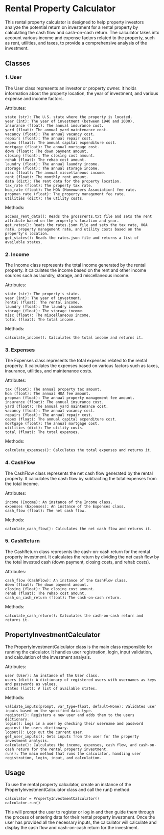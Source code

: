 # Rental Property Calculator
This rental property calculator is designed to help property investors analyze the potential return on investment for a rental property by calculating the cash flow and cash-on-cash return. The calculator takes into account various income and expense factors related to the property, such as rent, utilities, and taxes, to provide a comprehensive analysis of the investment.

## Classes
### 1. User
The User class represents an investor or property owner. It holds information about the property location, the year of investment, and various expense and income factors.

Attributes:
```
state (str): The U.S. state where the property is located.
year (int): The year of investment (between 1940 and 2000).
insurance (float): The annual insurance cost.
yard (float): The annual yard maintenance cost.
vacancy (float): The annual vacancy cost.
repairs (float): The annual repair cost.
capex (float): The annual capital expenditure cost.
mortgage (float): The annual mortgage cost.
down (float): The down payment amount.
closing (float): The closing cost amount.
rehab (float): The rehab cost amount.
laundry (float): The annual laundry income.
storage (float): The annual storage income.
misc (float): The annual miscellaneous income.
rent (float): The monthly rent amount.
data (dict): The rent data for the property location.
tax_rate (float): The property tax rate.
hoa_rate (float): The HOA (Homeowners Association) fee rate.
propman_rate (float): The property management fee rate.
utilities (dict): The utility costs.
```
Methods:
```
access_rent_data(): Reads the grossrents.txt file and sets the rent attribute based on the property's location and year.
get_rates(): Reads the rates.json file and sets the tax rate, HOA rate, property management rate, and utility costs based on the property's location.
get_states(): Reads the rates.json file and returns a list of available states.
```
### 2. Income
The Income class represents the total income generated by the rental property. It calculates the income based on the rent and other income sources such as laundry, storage, and miscellaneous income.

Attributes:
```
state (str): The property's state.
year (int): The year of investment.
rental (float): The rental income.
laundry (float): The laundry income.
storage (float): The storage income.
misc (float): The miscellaneous income.
total (float): The total income.
```
Methods:
```
calculate_income(): Calculates the total income and returns it.
```
### 3. Expenses
The Expenses class represents the total expenses related to the rental property. It calculates the expenses based on various factors such as taxes, insurance, utilities, and maintenance costs.

Attributes:
```
tax (float): The annual property tax amount.
hoa (float): The annual HOA fee amount.
propman (float): The annual property management fee amount.
insurance (float): The annual insurance cost.
yard (float): The annual yard maintenance cost.
vacancy (float): The annual vacancy cost.
repairs (float): The annual repair cost.
capex (float): The annual capital expenditure cost.
mortgage (float): The annual mortgage cost.
utilities (dict): The utility costs.
total (float): The total expenses.
```
Methods:
```
calculate_expenses(): Calculates the total expenses and returns it.
```
### 4. CashFlow
The CashFlow class represents the net cash flow generated by the rental property. It calculates the cash flow by subtracting the total expenses from the total income.

Attributes:
```
income (Income): An instance of the Income class.
expenses (Expenses): An instance of the Expenses class.
cash_flow (float): The net cash flow.
```
Methods:
```
calculate_cash_flow(): Calculates the net cash flow and returns it.
```
### 5. CashReturn
The CashReturn class represents the cash-on-cash return for the rental property investment. It calculates the return by dividing the net cash flow by the total invested cash (down payment, closing costs, and rehab costs).

Attributes:
```
cash_flow (CashFlow): An instance of the CashFlow class.
down (float): The down payment amount.
closing (float): The closing cost amount.
rehab (float): The rehab cost amount.
cash_on_cash_return (float): The cash-on-cash return.
```
Methods:
```
calculate_cash_return(): Calculates the cash-on-cash return and returns it.
```
## PropertyInvestmentCalculator
The PropertyInvestmentCalculator class is the main class responsible for running the calculator. It handles user registration, login, input validation, and calculation of the investment analysis.

Attributes:
```
user (User): An instance of the User class.
users (dict): A dictionary of registered users with usernames as keys and passwords as values.
states (list): A list of available states.
```
Methods:
```
validate_inputs(prompt, var_type=float, default=None): Validates user inputs based on the specified data type.
register(): Registers a new user and adds them to the users dictionary.
login(): Logs in a user by checking their username and password against the users dictionary.
logout(): Logs out the current user.
get_user_inputs(): Gets inputs from the user for the property investment analysis.
calculate(): Calculates the income, expenses, cash flow, and cash-on-cash return for the rental property investment.
run(): The main method that runs the calculator, handling user registration, login, input, and calculation.
```
## Usage
To use the rental property calculator, create an instance of the PropertyInvestmentCalculator class and call the run() method:
```
calculator = PropertyInvestmentCalculator()
calculator.run()
```
This will prompt the user to register or log in and then guide them through the process of entering data for their rental property investment. Once the user has provided all the necessary inputs, the calculator will calculate and display the cash flow and cash-on-cash return for the investment.
